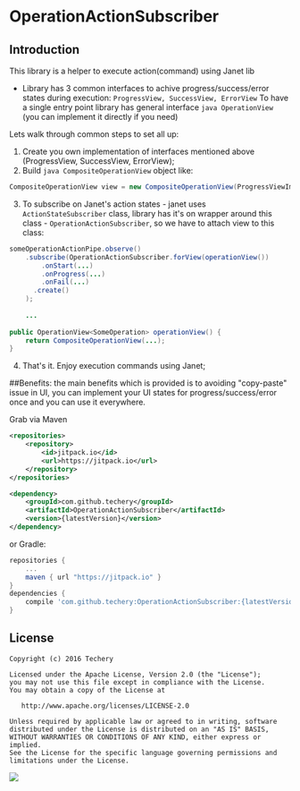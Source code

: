 # OperationActionSubscriber

## Introduction
This library is a helper to execute action(command) using Janet lib
  
  * Library has 3 common interfaces to achive progress/success/error states during execution:
    `ProgressView, SuccessView, ErrorView`
  To have a single entry point library has general interface `java OperationView` (you can implement it directly if you need)

Lets walk through common steps to set all up: 
    
1. Create you own implementation of interfaces mentioned above (ProgressView, SuccessView, ErrorView);
2. Build `java CompositeOperationView` object like:

  ```java
  CompositeOperationView view = new CompositeOperationView(ProgressViewImpl, SuccessViewImpl, ErrorViewImpl);
  ```

3. To subscribe on Janet's action states - janet uses `ActionStateSubscriber` class, library has it's on wrapper around this class - `OperationActionSubscriber`, so we have to attach view to this class:
  
  ```java
  someOperationActionPipe.observe()
      .subscribe(OperationActionSubscriber.forView(operationView())
          .onStart(...)
          .onProgress(...)
          .onFail(...)
        .create()
      );
      
      ...
      
  public OperationView<SomeOperation> operationView() {
      return CompositeOperationView(...);
  }
  ```
4. That's it. Enjoy execution commands using Janet;

##Benefits: the main benefits which is provided is to avoiding "copy-paste" issue in UI, you can implement your UI states for progress/success/error once and you can use it everywhere.

Grab via Maven
```xml
<repositories>
	<repository>
	    <id>jitpack.io</id>
        <url>https://jitpack.io</url>
	</repository>
</repositories>

<dependency>
    <groupId>com.github.techery</groupId>
    <artifactId>OperationActionSubscriber</artifactId>
    <version>{latestVersion}</version>
</dependency>
```
or Gradle:
```groovy
repositories {
    ...
    maven { url "https://jitpack.io" }
}
dependencies {
    compile 'com.github.techery:OperationActionSubscriber:{latestVersion}'
}
```

## License

    Copyright (c) 2016 Techery

    Licensed under the Apache License, Version 2.0 (the "License");
    you may not use this file except in compliance with the License.
    You may obtain a copy of the License at

       http://www.apache.org/licenses/LICENSE-2.0

    Unless required by applicable law or agreed to in writing, software
    distributed under the License is distributed on an "AS IS" BASIS,
    WITHOUT WARRANTIES OR CONDITIONS OF ANY KIND, either express or implied.
    See the License for the specific language governing permissions and
    limitations under the License.

[![](https://www.jitpack.io/v/techery/OperationActionSubscriber.svg)](https://www.jitpack.io/#techery/OperationActionSubscriber)
